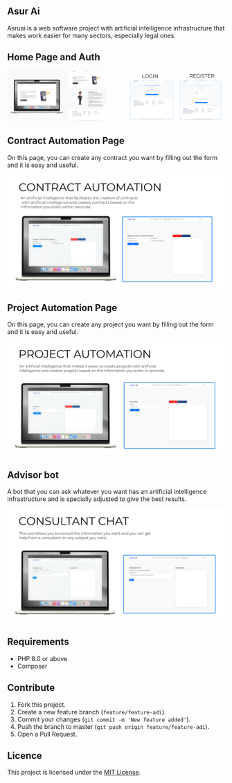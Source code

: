## Asur Ai
Asruai is a web software project with artificial intelligence infrastructure that makes work easier for many sectors, especially legal ones.

## Home Page and Auth

<p align="center" style="display: flex; justify-content: center; gap: 50px;">
  <a href="https://github.com/yunusasuroglu">
    <img width="500" src="public/assets/images/1.png" alt="Home Page">
  </a>
  <a href="https://github.com/yunusasuroglu">
    <img width="500" src="public/assets/images/2.png" alt="Home Page">
  </a>
</p>


## Contract Automation Page

On this page, you can create any contract you want by filling out the form and it is easy and useful.
<p align="center" style="display: flex; justify-content: center; gap: 50px;">
  <a href="https://github.com/yunusasuroglu/">
    <img src="public/assets/images/3.png" alt="Super Admin Dashboard">
  </a>
</p>

## Project Automation Page

On this page, you can create any project you want by filling out the form and it is easy and useful.
<p align="center" style="display: flex; justify-content: center; gap: 50px;">
  <a href="https://github.com/yunusasuroglu/">
    <img src="public/assets/images/4.png" alt="Super Admin Dashboard">
  </a>
</p>

## Advisor bot

A bot that you can ask whatever you want has an artificial intelligence infrastructure and is specially adjusted to give the best results.
<p align="center" style="display: flex; justify-content: center; gap: 50px;">
  <a href="https://github.com/yunusasuroglu/">
    <img src="public/assets/images/5.png" alt="Super Admin Dashboard">
  </a>
</p>

## Requirements

- PHP 8.0 or above
- Composer

## Contribute

1. Fork this project.
2. Create a new feature branch (`feature/feature-adi`).
3. Commit your changes (`git commit -m 'New feature added'`).
4. Push the branch to master (`git push origin feature/feature-adi`).
5. Open a Pull Request.

## Licence
This project is licensed under the [MIT License](LICENSE).
